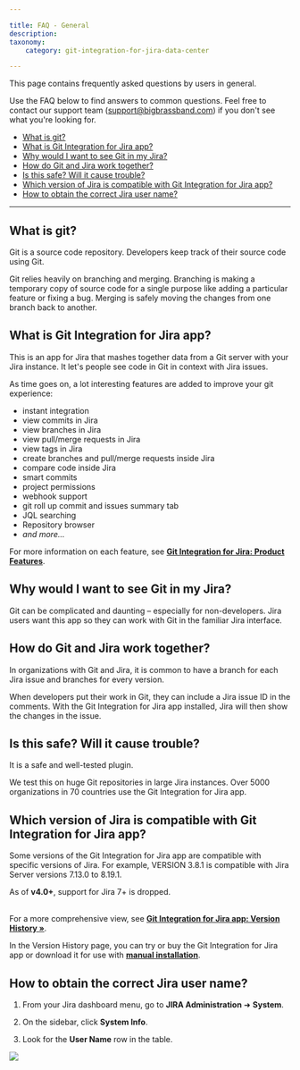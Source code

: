 ```yaml
---

title: FAQ - General
description:
taxonomy:
    category: git-integration-for-jira-data-center

---
```


This page contains frequently asked questions by users in general.

Use the FAQ below to find answers to common questions. Feel free to contact our support team ([support@bigbrassband.com](mailto:support@bigbrassband.com?subject=General%20question%20-)) if you don't see what you're looking for.

- [What is git?](#what-is-git)
- [What is Git Integration for Jira app?](#what-is-git-integration-for-jira-app)
- [Why would I want to see Git in my Jira?](#why-would-i-want-to-see-git-in-my-jira)
- [How do Git and Jira work together?](#how-do-git-and-jira-work-together)
- [Is this safe? Will it cause trouble?](#is-this-safe-will-it-cause-trouble)
- [Which version of Jira is compatible with Git Integration for Jira app?](#which-version-of-jira-is-compatible-with-git-integration-for-jira-app)
- [How to obtain the correct Jira user name?](#how-to-obtain-the-correct-jira-user-name)

* * *

## What is git?

Git is a source code repository. Developers keep track of their source code using Git.

Git relies heavily on branching and merging. Branching is making a temporary copy of source code for a single purpose like adding a particular feature or fixing a bug. Merging is safely moving the changes from one branch back to another.

## What is Git Integration for Jira app?

This is an app for Jira that mashes together data from a Git server with your Jira instance. It let's people see code in Git in context with Jira issues.

As time goes on, a lot interesting features are added to improve your git experience:

*   instant integration
*   view commits in Jira
*   view branches in Jira
*   view pull/merge requests in Jira
*   view tags in Jira
*   create branches and pull/merge requests inside Jira
*   compare code inside Jira
*   smart commits
*   project permissions
*   webhook support
*   git roll up commit and issues summary tab
*   JQL searching
*   Repository browser
*   _and more…_


For more information on each feature, see [**Git Integration for Jira: Product Features**](https://bigbrassband.com/git-for-jira-features.html).

## Why would I want to see Git in my Jira?

Git can be complicated and daunting – especially for non-developers. Jira users want this app so they can work with Git in the familiar Jira interface.

## How do Git and Jira work together?

In organizations with Git and Jira, it is common to have a branch for each Jira issue and branches for every version.

When developers put their work in Git, they can include a Jira issue ID in the comments. With the Git Integration for Jira app installed, Jira will then show the changes in the issue.

## Is this safe? Will it cause trouble?

It is a safe and well-tested plugin.

We test this on huge Git repositories in large Jira instances. Over 5000 organizations in 70 countries use the Git Integration for Jira app.

## Which version of Jira is compatible with Git Integration for Jira app?

Some versions of the Git Integration for Jira app are compatible with specific versions of Jira. For example, VERSION 3.8.1 is compatible with Jira Server versions 7.13.0 to 8.19.1.

<div class="bbb-callout bbb--tip">
    <div class="irow">
    <div class="ilogobox">
        <span class="logoimg"></span>
    </div>
    <div class="imsgbox">
        As of <b>v4.0+</b>, support for Jira 7+ is dropped.
    </div>
    </div>
</div>
<br>

For a more comprehensive view, see [**Git Integration for Jira app: Version History »**](https://marketplace.atlassian.com/plugins/com.xiplink.jira.git.jira_git_plugin/versions).

In the Version History page, you can try or buy the Git Integration for Jira app or download it for use with [**manual installation**](/git-integration-for-jira-data-center/manual-installation-gij-self-managed/).

## How to obtain the correct Jira user name?

1.  From your Jira dashboard menu, go to **JIRA Administration** ➜ **System**.

2.  On the sidebar, click **System Info**.

3.  Look for the **User Name** row in the table.


![](https://bigbrassband.atlassian.net/wiki/download/thumbnails/2047901940/gitserver-jira-admin-system-username-info.png?version=1&modificationDate=1641742011156&cacheVersion=1&api=v2&width=680&height=401)

